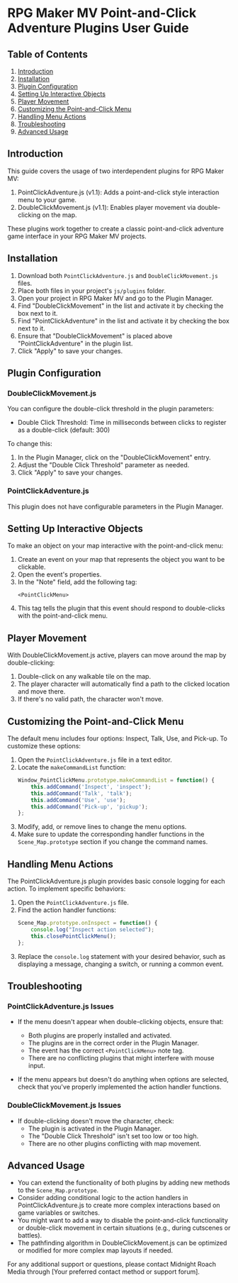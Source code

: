 # RPG Maker MV Point-and-Click Adventure Plugins User Guide

## Table of Contents
1. [Introduction](#introduction)
2. [Installation](#installation)
3. [Plugin Configuration](#plugin-configuration)
4. [Setting Up Interactive Objects](#setting-up-interactive-objects)
5. [Player Movement](#player-movement)
6. [Customizing the Point-and-Click Menu](#customizing-the-point-and-click-menu)
7. [Handling Menu Actions](#handling-menu-actions)
8. [Troubleshooting](#troubleshooting)
9. [Advanced Usage](#advanced-usage)

## Introduction
This guide covers the usage of two interdependent plugins for RPG Maker MV:

1. PointClickAdventure.js (v1.1): Adds a point-and-click style interaction menu to your game.
2. DoubleClickMovement.js (v1.1): Enables player movement via double-clicking on the map.

These plugins work together to create a classic point-and-click adventure game interface in your RPG Maker MV projects.

## Installation
1. Download both `PointClickAdventure.js` and `DoubleClickMovement.js` files.
2. Place both files in your project's `js/plugins` folder.
3. Open your project in RPG Maker MV and go to the Plugin Manager.
4. Find "DoubleClickMovement" in the list and activate it by checking the box next to it.
5. Find "PointClickAdventure" in the list and activate it by checking the box next to it.
6. Ensure that "DoubleClickMovement" is placed above "PointClickAdventure" in the plugin list.
7. Click "Apply" to save your changes.

## Plugin Configuration

### DoubleClickMovement.js
You can configure the double-click threshold in the plugin parameters:

- Double Click Threshold: Time in milliseconds between clicks to register as a double-click (default: 300)

To change this:
1. In the Plugin Manager, click on the "DoubleClickMovement" entry.
2. Adjust the "Double Click Threshold" parameter as needed.
3. Click "Apply" to save your changes.

### PointClickAdventure.js
This plugin does not have configurable parameters in the Plugin Manager.

## Setting Up Interactive Objects
To make an object on your map interactive with the point-and-click menu:

1. Create an event on your map that represents the object you want to be clickable.
2. Open the event's properties.
3. In the "Note" field, add the following tag:
   ```
   <PointClickMenu>
   ```
4. This tag tells the plugin that this event should respond to double-clicks with the point-and-click menu.

## Player Movement
With DoubleClickMovement.js active, players can move around the map by double-clicking:

1. Double-click on any walkable tile on the map.
2. The player character will automatically find a path to the clicked location and move there.
3. If there's no valid path, the character won't move.

## Customizing the Point-and-Click Menu
The default menu includes four options: Inspect, Talk, Use, and Pick-up. To customize these options:

1. Open the `PointClickAdventure.js` file in a text editor.
2. Locate the `makeCommandList` function:
   ```javascript
   Window_PointClickMenu.prototype.makeCommandList = function() {
       this.addCommand('Inspect', 'inspect');
       this.addCommand('Talk', 'talk');
       this.addCommand('Use', 'use');
       this.addCommand('Pick-up', 'pickup');
   };
   ```
3. Modify, add, or remove lines to change the menu options.
4. Make sure to update the corresponding handler functions in the `Scene_Map.prototype` section if you change the command names.

## Handling Menu Actions
The PointClickAdventure.js plugin provides basic console logging for each action. To implement specific behaviors:

1. Open the `PointClickAdventure.js` file.
2. Find the action handler functions:
   ```javascript
   Scene_Map.prototype.onInspect = function() {
       console.log("Inspect action selected");
       this.closePointClickMenu();
   };
   ```
3. Replace the `console.log` statement with your desired behavior, such as displaying a message, changing a switch, or running a common event.

## Troubleshooting

### PointClickAdventure.js Issues
- If the menu doesn't appear when double-clicking objects, ensure that:
  - Both plugins are properly installed and activated.
  - The plugins are in the correct order in the Plugin Manager.
  - The event has the correct `<PointClickMenu>` note tag.
  - There are no conflicting plugins that might interfere with mouse input.

- If the menu appears but doesn't do anything when options are selected, check that you've properly implemented the action handler functions.

### DoubleClickMovement.js Issues
- If double-clicking doesn't move the character, check:
  - The plugin is activated in the Plugin Manager.
  - The "Double Click Threshold" isn't set too low or too high.
  - There are no other plugins conflicting with map movement.

## Advanced Usage
- You can extend the functionality of both plugins by adding new methods to the `Scene_Map.prototype`.
- Consider adding conditional logic to the action handlers in PointClickAdventure.js to create more complex interactions based on game variables or switches.
- You might want to add a way to disable the point-and-click functionality or double-click movement in certain situations (e.g., during cutscenes or battles).
- The pathfinding algorithm in DoubleClickMovement.js can be optimized or modified for more complex map layouts if needed.

For any additional support or questions, please contact Midnight Roach Media through [Your preferred contact method or support forum].